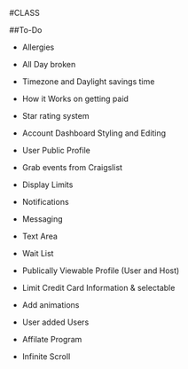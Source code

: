 #CLASS

##To-Do
* Allergies

* All Day broken
* Timezone and Daylight savings time
* How it Works on getting paid
* Star rating system
* Account Dashboard Styling and Editing
* User Public Profile
* Grab events from Craigslist
* Display Limits
* Notifications
* Messaging
* Text Area
* Wait List
* Publically Viewable Profile (User and Host)
* Limit Credit Card Information & selectable
* Add animations
* User added Users
* Affilate Program
* Infinite Scroll